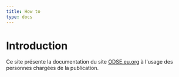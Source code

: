 ```yaml
---
title: How to
type: docs
---
```

# Introduction
Ce site présente la documentation du site [ODSE.eu.org](https://www.odse.eu.org/) à l'usage des personnes chargées de la publication.
